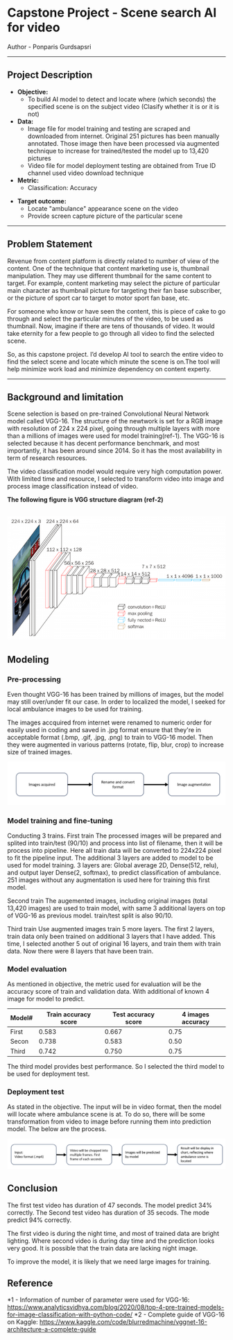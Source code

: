 # Capstone Project - Scene search AI for video

Author - Ponparis Gurdsapsri 

---

## Project Description


* **Objective:** 
    + To build AI model to detect and locate where (which seconds) the specified scene is on the subject video (Clasify whether it is or it is not)
* **Data:**  
    + Image file for model training and testing are scraped and downloaded from internet. Original 251 pictures has been manually annotated. Those image then have been processed via augmented technique to increase for trained/tested the model up to 13,420 pictures  
    + Video file for model deployment testing are obtained from True ID channel used video download technique
* **Metric:**
    + Classification: Accuracy
+ **Target outcome:**
    + Locate "ambulance" appearance scene on the video
    + Provide screen capture picture of the particular scene

---

## Problem Statement
Revenue from content platform is directly related to number of view of the content. One of the technique that content marketing use is, thumbnail manipulation. They may use different thumbnail for the same content to target. For example, content marketing may select the picture of particular main character as thumbnail picture for targeting their fan base subscriber, or the picture of sport car to target to motor sport fan base, etc.

For someone who know or have seen the content, this is piece of cake to go through and select the particular minutes of the video, to be used as thumbnail. Now, imagine if there are tens of thousands of video. It would take eternity for a few people to go through all video to find the selected scene. 

So, as this capstone project. I’d develop AI tool to search the entire video to find the select scene and locate which minute the scene is on.The tool will help minimize work load and minimize dependency on content experty.

---
## Background and limitation

Scene selection is based on pre-trained Convolutional Neural Network model called VGG-16. The structure of the newtwork is set for a RGB image with resolution of 224 x 224 pixel, going through multiple layers with more than a millions of images were used for model training(ref-1). The VGG-16 is selected because it has decent performance benchmark, and most importantly, it has been around since 2014. So it has the most availability in term of research resources.

The video classification model would require very high computation power. With limited time and resource, I selected to transform video into image and process image classification instead of video.

**The following figure is VGG structure diagram (ref-2)**

![](image/vgg.png)
---
## Modeling 

### Pre-processing
Even thought VGG-16 has been trained by millions of images, but the model may still over/under fit our case. In order to localized the model, I seeked for local ambulance images to be used for training.

The images accquired from internet were renamed to numeric order for easily used in coding and saved in .jpg format ensure that they're in acceptable format (.bmp, .gif, .jpg, .png) to train to VGG-16 model. Then they were augmented in various patterns (rotate, flip, blur, crop) to increase size of trained images.

![](image/image_process.png)

### Model training and fine-tuning
Conducting 3 trains.
First train
The processed images will be prepared and splited into train/test (90/10) and process into list of filename, then it will be process into pipeline. Here all train data will be converted to 224x224 pixel to fit the pipeline input. The additional 3 layers are added to model to be used for model training. 3 layers are: Global average 2D, Dense(512, relu), and output layer Dense(2, softmax), to predict classification of ambulance. 251 images without any augmentation is used here for training this first model. 

Second train
The augemented images, including original images (total 13,420 images) are used to train model, with same 3 additional layers on top of VGG-16 as previous model. train/test split is also 90/10.

Third train
Use augmented images train 5 more layers. The first 2 layers, train data only been trained on additional 3 layers that I have added. This time, I selected another 5 out of original 16 layers, and train them with train data. Now there were 8 layers that have been train.

### Model evaluation
As mentioned in objective, the metric used for evaluation will be the accuracy score of train and validation data. With additional of known 4 image for model to predict.

Model#|Train accuracy score|Test accuracy score|4 images accuracy|
|---|---|---|---|
First|0.583|0.667|0.75|
Secon|0.738|0.583|0.50|
Third|0.742|0.750|0.75|

The third model provides best performance. So I selected the third model to be used for deployment test.

### Deployment test
As stated in the objective. The input will be in video format, then the model will locate where ambulance scene is at. To do so, there will be some transformation from video to image before running them into prediction model. The below are the process.

![](image/deployment.png)


## Conclusion
The first test video has duration of 47 seconds. The model predict 34% correctly.
The Second test video has duration of 35 secods. The mode predict 94% correctly.

The first video is during the night time, and most of trained data are bright lighting. Where second video is during day time and the prediction looks very good. It is possible that the train data are lacking night image. 

To improve the model, it is likely that we need large images for training.





## Reference
*1 - Information of number of parameter were used for VGG-16: 
https://www.analyticsvidhya.com/blog/2020/08/top-4-pre-trained-models-for-image-classification-with-python-code/
*2 - Complete guide of VGG-16 on Kaggle:
https://www.kaggle.com/code/blurredmachine/vggnet-16-architecture-a-complete-guide







